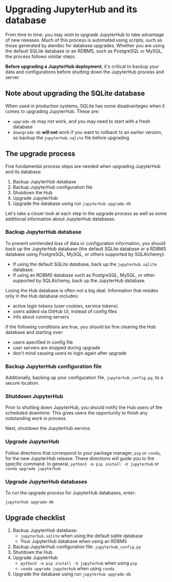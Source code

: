 # Upgrading JupyterHub and its database

From time to time, you may wish to upgrade JupyterHub to take advantage
of new releases. Much of this process is automated using scripts,
such as those generated by alembic for database upgrades. Whether you
are using the default SQLite database or an RDBMS, such as PostgreSQL or
MySQL, the process follows similar steps.

**Before upgrading a JupyterHub deployment**, it's critical to backup your data
and configurations before shutting down the JupyterHub process and server.

## Note about upgrading the SQLite database

When used in production systems, SQLite has some disadvantages when it
comes to upgrading JupyterHub. These are:

- `upgrade-db` may not work, and you may need to start with a fresh database
- `downgrade-db` **will not** work if you want to rollback to an earlier
  version, so backup the `jupyterhub.sqlite` file before upgrading

## The upgrade process

Five fundamental process steps are needed when upgrading JupyterHub and its
database:

1. Backup JupyterHub database
2. Backup JupyterHub configuration file
3. Shutdown the Hub
4. Upgrade JupyterHub
5. Upgrade the database using run `jupyterhub upgrade-db`

Let's take a closer look at each step in the upgrade process as well as some
additional information about JupyterHub databases.

### Backup JupyterHub database

To prevent unintended loss of data or configuration information, you should
back up the JupyterHub database (the default SQLite database or a RDBMS
database using PostgreSQL, MySQL, or others supported by SQLAlchemy):

- If using the default SQLite database, back up the `jupyterhub.sqlite`
  database.
- If using an RDBMS database such as PostgreSQL, MySQL, or other supported by
  SQLAlchemy, back up the JupyterHub database.

Losing the Hub database is often not a big deal. Information that resides only
in the Hub database includes:

- active login tokens (user cookies, service tokens)
- users added via GitHub UI, instead of config files
- info about running servers

If the following conditions are true, you should be fine clearing the Hub
database and starting over:

- users specified in config file
- user servers are stopped during upgrade
- don't mind causing users to login again after upgrade

### Backup JupyterHub configuration file

Additionally, backing up your configuration file, `jupyterhub_config.py`, to
a secure location.

### Shutdown JupyterHub

Prior to shutting down JupyterHub, you should notify the Hub users of the
scheduled downtime. This gives users the opportunity to finish any outstanding
work in process.

Next, shutdown the JupyterHub service.

### Upgrade JupyterHub

Follow directions that correspond to your package manager, `pip` or `conda`,
for the new JupyterHub release. These directions will guide you to the
specific command. In general, `python3 -m pip install -U jupyterhub` or
`conda upgrade jupyterhub`

### Upgrade JupyterHub databases

To run the upgrade process for JupyterHub databases, enter:

```
jupyterhub upgrade-db
```

## Upgrade checklist

1. Backup JupyterHub database:
    - `jupyterhub.sqlite` when using the default sqlite database
    - Your JupyterHub database when using an RDBMS 
2. Backup JupyterHub configuration file: `jupyterhub_config.py`
3. Shutdown the Hub
4. Upgrade JupyterHub
    - `python3 -m pip install -U jupyterhub` when using `pip`
    - `conda upgrade jupyterhub` when using `conda`
5. Upgrade the database using run `jupyterhub upgrade-db`
